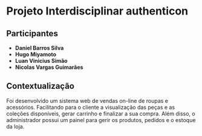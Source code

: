 # Projeto Interdisciplinar authenticon

## Participantes

- **Daniel Barros Silva**
- **Hugo Miyamoto**
- **Luan Vinicius Simão**
- **Nicolas Vargas Guimarães**

## Contextualização

Foi desenvolvido um sistema web de vendas on-line de roupas e acessórios.
Facilitando para o cliente a visualização das peças e as coleções disponíveis, gerar carrinho e finalizar a sua compra. Além disso, o administrador possui um painel para gerir os produtos, pedidos e o estoque da loja.
